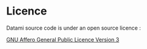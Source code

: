 # Licence

Datami source code is under an open source licence :

[GNU Affero General Public Licence Version 3](https://gitlab.com/multi-coop/gitribute/-/blob/main/LICENSE)
